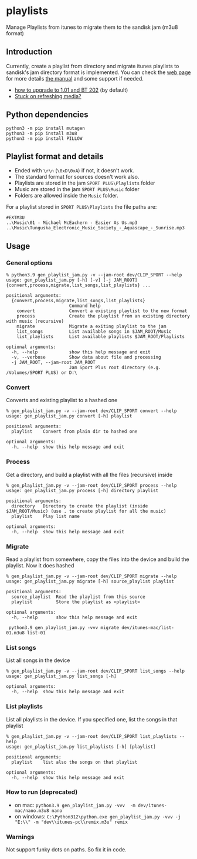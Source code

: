# playlists

Manage Playlists from itunes to migrate them to the sandisk jam (m3u8 format)

## Introduction

Currently, create a playlist from directory and migrate itunes playlists to sandisk's jam directory format is implemented. You can check the [web page](https://support-es.wd.com/app/products/product-detailweb/p/8724) for more
details [the manual](https://downloads.sandisk.com/downloads/um/clipsportplus-um-es.pdf) and some support if needed.

* [how to upgrade to 1.01 and BT 202](https://support-en.wd.com/app/answers/detailweb/a_id/49379s) (by default)
* [Stuck on refreshing media?](https://forums.sandisk.com/t/stuck-on-refreshing-your-media/207491)


## Python dependencies

```
python3 -m pip install mutagen
python3 -m pip install m3u8
python3 -m pip install PILLOW
```

## Playlist format and details

* Ended with `\r\n` (`\0xD\0xA`) if not, it doesn't work. 
* The standard format for sources doesn't work also.
* Playlists are stored in the jam `SPORT PLUS\Playlists` folder
* Music are stored in the jam `SPORT PLUS\Music` folder
* Folders are allowed inside the `Music` folder.
  

For a playlist stored in `SPORT PLUS\Playlists` the file paths are:
```
#EXTM3U
..\Music\01 - Michael McEachern - Easier As Us.mp3
..\Music\Tunguska_Electronic_Music_Society_-_Aquascape_-_Sunrise.mp3
```

## Usage

### General options 

```
% python3.9 gen_playlist_jam.py -v --jam-root dev/CLIP_SPORT --help
usage: gen_playlist_jam.py [-h] [-v] [-j JAM_ROOT] {convert,process,migrate,list_songs,list_playlists} ...

positional arguments:
  {convert,process,migrate,list_songs,list_playlists}
                        Command help
    convert             Convert a existing playlist to the new format
    process             Create the playlist from an existing directory with music (recursive)
    migrate             Migrate a exiting playlist to the jam
    list_songs          List available songs in $JAM_ROOT/Music
    list_playlists      List available playlists $JAM_ROOT/Playlists

optional arguments:
  -h, --help            show this help message and exit
  -v, --verbose         Show data about file and processing
  -j JAM_ROOT, --jam-root JAM_ROOT
                        Jam Sport Plus root directory (e.g. /Volumes/SPORT PLUS) or D:\
```

### Convert

Converts and existing playlist to a hashed one

```
% gen_playlist_jam.py -v --jam-root dev/CLIP_SPORT convert --help
usage: gen_playlist_jam.py convert [-h] playlist

positional arguments:
  playlist    Convert from plain dir to hashed one

optional arguments:
  -h, --help  show this help message and exit
```

### Process

Get a directory, and build a playlist with all the files (recursive) inside

```
% gen_playlist_jam.py -v --jam-root dev/CLIP_SPORT process --help
usage: gen_playlist_jam.py process [-h] directory playlist

positional arguments:
  directory   Directory to create the playlist (inside $JAM_ROOT/Music) (use . to create playlist for all the music)
  playlist    Play list name

optional arguments:
  -h, --help  show this help message and exit
```

### Migrate

Read a playlist from somewhere, copy the files into the device and build the playlist. Now it does hashed

```
% gen_playlist_jam.py -v --jam-root dev/CLIP_SPORT migrate --help
usage: gen_playlist_jam.py migrate [-h] source_playlist playlist

positional arguments:
  source_playlist  Read the playlist from this source
  playlist         Store the playlist as <playlist>

optional arguments:
  -h, --help       show this help message and exit

 python3.9 gen_playlist_jam.py -vvv migrate dev/itunes-mac/list-01.m3u8 list-01
```

### List songs

List all songs in the device

```
% gen_playlist_jam.py -v --jam-root dev/CLIP_SPORT list_songs --help
usage: gen_playlist_jam.py list_songs [-h]

optional arguments:
  -h, --help  show this help message and exit
```

### List playlists

List all playlists in the device. If you specified one, list the songs in that playlist

```
% gen_playlist_jam.py -v --jam-root dev/CLIP_SPORT list_playlists --help
usage: gen_playlist_jam.py list_playlists [-h] [playlist]

positional arguments:
  playlist    list also the songs on that playlist

optional arguments:
  -h, --help  show this help message and exit
```

### How to run (deprecated)
* on mac: `python3.9 gen_playlist_jam.py -vvv  -m dev/itunes-mac/nano.m3u8 nano`
* on windows: `C:\Python312\python.exe gen_playlist_jam.py -vvv -j "E:\\" -m "dev\\itunes-pc\\remix.m3u" remix`

### Warnings

Not support funky dots on paths. So fix it in code.

